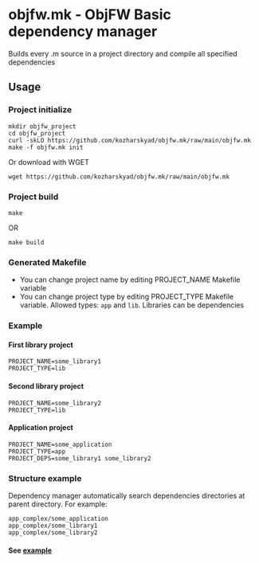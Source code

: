 # objfw.mk - ObjFW Basic dependency manager

Builds every .m source in a project directory and compile all specified dependencies

## Usage

### Project initialize

```
mkdir objfw_project
cd objfw_project
curl -skLO https://github.com/kozharskyad/objfw.mk/raw/main/objfw.mk
make -f objfw.mk init
```

Or download with WGET

```
wget https://github.com/kozharskyad/objfw.mk/raw/main/objfw.mk
```

### Project build

```
make
```

OR

```
make build
```

### Generated Makefile

* You can change project name by editing PROJECT_NAME Makefile variable
* You can change project type by editing PROJECT_TYPE Makefile variable. Allowed types: `app` and `lib`. Libraries can be dependencies

### Example

#### First library project

```
PROJECT_NAME=some_library1
PROJECT_TYPE=lib
```

#### Second library project

```
PROJECT_NAME=some_library2
PROJECT_TYPE=lib
```

#### Application project

```
PROJECT_NAME=some_application
PROJECT_TYPE=app
PROJECT_DEPS=some_library1 some_library2
```

### Structure example

Dependency manager automatically search dependencies directories at parent directory. For example:

```
app_complex/some_application
app_complex/some_library1
app_complex/some_library2
```

#### See [example](https://github.com/kozharskyad/objfw.mk/blob/main/example/)
